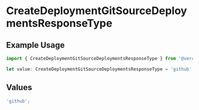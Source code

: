 # CreateDeploymentGitSourceDeploymentsResponseType

## Example Usage

```typescript
import { CreateDeploymentGitSourceDeploymentsResponseType } from '@vercel/client/models/operations';

let value: CreateDeploymentGitSourceDeploymentsResponseType = 'github';
```

## Values

```typescript
'github';
```
